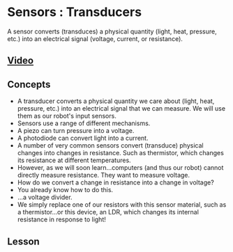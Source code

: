 # Sensors : Transducers
A sensor converts (transduces) a physical quantity (light, heat, pressure, etc.) into an electrical signal (voltage, current, or resistance).

## [Video](https://vimeo.com/1031477896)

## Concepts
- A transducer converts a physical quantity we care about (light, heat, pressure, etc.) into an electrical signal that we can measure. We will use them as our robot's input sensors.
- Sensors use a range of different mechanisms.
- A piezo can turn pressure into a voltage.
- A photodiode can convert light into a current.
- A number of very common sensors convert (transduce) physical changes into changes in resistance. Such as thermistor, which changes its resistance at different temperatures.
- However, as we will soon learn...computers (and thus our robot) cannot directly measure resistance. They want to measure voltage.
- How do we convert a change in resistance into a change in voltage?
- You already know how to do this.
- ...a voltage divider.
- We simply replace one of our resistors with this sensor material, such as a thermistor...or this device, an LDR, which changes its internal resistance in response to light!

## Lesson

